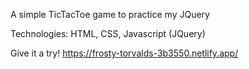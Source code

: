 A simple TicTacToe game to practice my JQuery

Technologies: HTML, CSS, Javascript (JQuery)

Give it a try! https://frosty-torvalds-3b3550.netlify.app/
